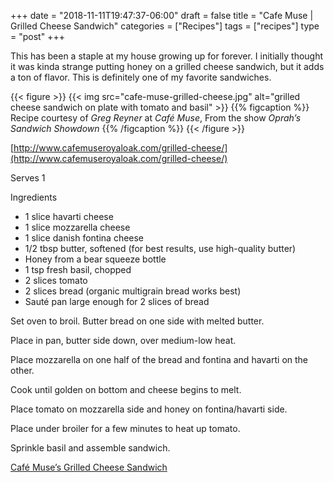 +++
date = "2018-11-11T19:47:37-06:00"
draft = false
title = "Cafe Muse | Grilled Cheese Sandwich"
categories = ["Recipes"]
tags = ["recipes"]
type = "post"
+++

This has been a staple at my house growing up for forever. I initially thought
it was kinda strange putting honey on a grilled cheese sandwich, but it adds a
ton of flavor. This is definitely one of my favorite sandwiches.

{{< figure >}}
{{< img src="cafe-muse-grilled-cheese.jpg" alt="grilled cheese sandwich on plate with tomato and basil" >}}
{{% figcaption %}}
Recipe courtesy of _Greg Reyner_ at _Café Muse_, From the show _Oprah’s Sandwich
Showdown_
{{% /figcaption %}}
{{< /figure >}}

[http://www.cafemuseroyaloak.com/grilled-cheese/](http://www.cafemuseroyaloak.com/grilled-cheese/)

Serves 1

Ingredients

- 1 slice havarti cheese
- 1 slice mozzarella cheese
- 1 slice danish fontina cheese
- 1/2 tbsp butter, softened (for best results, use high-quality butter)
- Honey from a bear squeeze bottle
- 1 tsp fresh basil, chopped
- 2 slices tomato
- 2 slices bread (organic multigrain bread works best)
- Sauté pan large enough for 2 slices of bread

Set oven to broil. Butter bread on one side with melted butter.

Place in pan, butter side down, over medium-low heat.

Place mozzarella on one half of the bread and fontina and havarti on the other.

Cook until golden on bottom and cheese begins to melt.

Place tomato on mozzarella side and honey on fontina/havarti side.

Place under broiler for a few minutes to heat up tomato.

Sprinkle basil and assemble sandwich.

[Café Muse’s Grilled Cheese Sandwich](https://medium.com/caleb-jasiks-recipe-book/cafe-muses-grilled-cheese-sandwich-3a48692d4d95?source=userActivityShare-35f7f8f56ab-1528242570)
